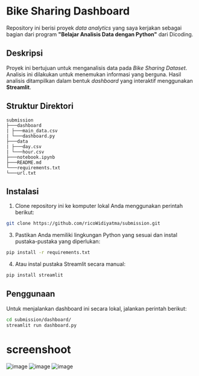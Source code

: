 # **Bike Sharing Dashboard**

Repository ini berisi proyek *data analytics* yang saya kerjakan sebagai bagian dari program **"Belajar Analisis Data dengan Python"** dari Dicoding.

## **Deskripsi**

Proyek ini bertujuan untuk menganalisis data pada *Bike Sharing Dataset*. Analisis ini dilakukan untuk menemukan informasi yang berguna.  Hasil analisis ditampilkan dalam bentuk *dashboard* yang interaktif menggunakan **Streamlit**.

## **Struktur Direktori**
```
submission
├───dashboard
| ├───main_data.csv
| └───dashboard.py
├───data
| ├───day.csv
| └───hour.csv
├───notebook.ipynb
├───README.md
└───requirements.txt
└───url.txt
```
## **Instalasi**
1. Clone repository ini ke komputer lokal Anda menggunakan perintah berikut:

```bash
git clone https://github.com/ricoWidiyatma/submission.git
```

3. Pastikan Anda memiliki lingkungan Python yang sesuai dan instal pustaka-pustaka yang diperlukan:

```bash
pip install -r requirements.txt
```
4. Atau instal pustaka Streamlit secara manual:

```bash
pip install streamlit
```

## **Penggunaan**
Untuk menjalankan dashboard ini secara lokal, jalankan perintah berikut:

```bash
cd submission/dashboard/
streamlit run dashboard.py
```

# screenshoot
![image](https://github.com/user-attachments/assets/6b043c58-c049-411d-965c-6ee8e4a25f41)
![image](https://github.com/user-attachments/assets/d048aaf1-ad2b-4d3c-b211-554ae2237cd4)
![image](https://github.com/user-attachments/assets/9c5ddd49-814f-4066-9378-65ecc8cd9f24)


